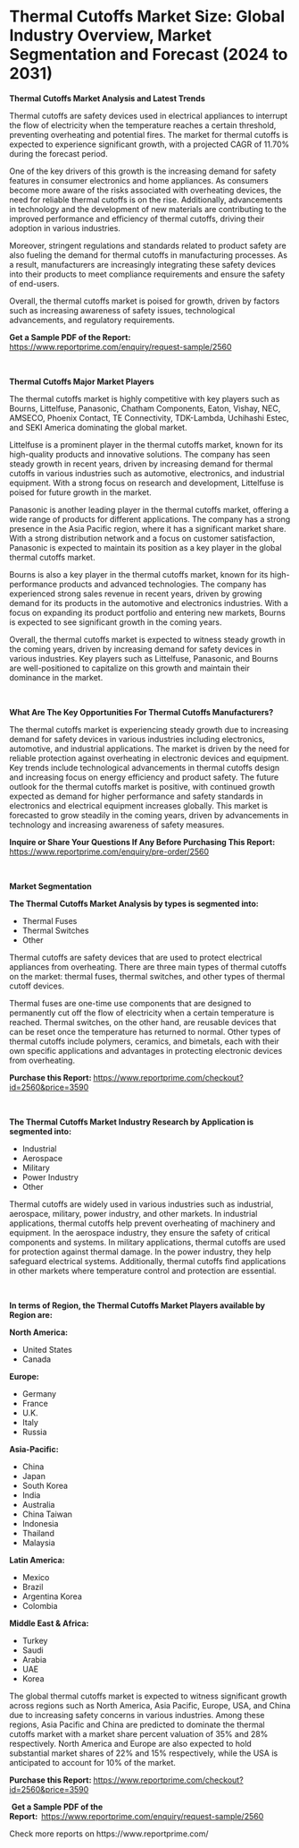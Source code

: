 <p><h1>Thermal Cutoffs Market Size: Global Industry Overview, Market Segmentation and Forecast (2024 to 2031)</h1></p><p><strong>Thermal Cutoffs Market Analysis and Latest Trends</strong></p>
<p><p>Thermal cutoffs are safety devices used in electrical appliances to interrupt the flow of electricity when the temperature reaches a certain threshold, preventing overheating and potential fires. The market for thermal cutoffs is expected to experience significant growth, with a projected CAGR of 11.70% during the forecast period.</p><p>One of the key drivers of this growth is the increasing demand for safety features in consumer electronics and home appliances. As consumers become more aware of the risks associated with overheating devices, the need for reliable thermal cutoffs is on the rise. Additionally, advancements in technology and the development of new materials are contributing to the improved performance and efficiency of thermal cutoffs, driving their adoption in various industries.</p><p>Moreover, stringent regulations and standards related to product safety are also fueling the demand for thermal cutoffs in manufacturing processes. As a result, manufacturers are increasingly integrating these safety devices into their products to meet compliance requirements and ensure the safety of end-users.</p><p>Overall, the thermal cutoffs market is poised for growth, driven by factors such as increasing awareness of safety issues, technological advancements, and regulatory requirements.</p></p>
<p><strong>Get a Sample PDF of the Report:&nbsp;</strong> <a href="https://www.reportprime.com/enquiry/request-sample/2560">https://www.reportprime.com/enquiry/request-sample/2560</a></p>
<p>&nbsp;</p>
<p><strong>Thermal Cutoffs Major Market Players</strong></p>
<p><p>The thermal cutoffs market is highly competitive with key players such as Bourns, Littelfuse, Panasonic, Chatham Components, Eaton, Vishay, NEC, AMSECO, Phoenix Contact, TE Connectivity, TDK-Lambda, Uchihashi Estec, and SEKI America dominating the global market.</p><p>Littelfuse is a prominent player in the thermal cutoffs market, known for its high-quality products and innovative solutions. The company has seen steady growth in recent years, driven by increasing demand for thermal cutoffs in various industries such as automotive, electronics, and industrial equipment. With a strong focus on research and development, Littelfuse is poised for future growth in the market.</p><p>Panasonic is another leading player in the thermal cutoffs market, offering a wide range of products for different applications. The company has a strong presence in the Asia Pacific region, where it has a significant market share. With a strong distribution network and a focus on customer satisfaction, Panasonic is expected to maintain its position as a key player in the global thermal cutoffs market.</p><p>Bourns is also a key player in the thermal cutoffs market, known for its high-performance products and advanced technologies. The company has experienced strong sales revenue in recent years, driven by growing demand for its products in the automotive and electronics industries. With a focus on expanding its product portfolio and entering new markets, Bourns is expected to see significant growth in the coming years.</p><p>Overall, the thermal cutoffs market is expected to witness steady growth in the coming years, driven by increasing demand for safety devices in various industries. Key players such as Littelfuse, Panasonic, and Bourns are well-positioned to capitalize on this growth and maintain their dominance in the market.</p></p>
<p>&nbsp;</p>
<p><strong>What Are The Key Opportunities For Thermal Cutoffs Manufacturers?</strong></p>
<p><p>The thermal cutoffs market is experiencing steady growth due to increasing demand for safety devices in various industries including electronics, automotive, and industrial applications. The market is driven by the need for reliable protection against overheating in electronic devices and equipment. Key trends include technological advancements in thermal cutoffs design and increasing focus on energy efficiency and product safety. The future outlook for the thermal cutoffs market is positive, with continued growth expected as demand for higher performance and safety standards in electronics and electrical equipment increases globally. This market is forecasted to grow steadily in the coming years, driven by advancements in technology and increasing awareness of safety measures.</p></p>
<p><strong>Inquire or Share Your Questions If Any Before Purchasing This Report:</strong> <a href="https://www.reportprime.com/enquiry/pre-order/2560">https://www.reportprime.com/enquiry/pre-order/2560</a></p>
<p>&nbsp;</p>
<p><strong>Market Segmentation</strong></p>
<p><strong>The Thermal Cutoffs Market Analysis by types is segmented into:</strong></p>
<p><ul><li>Thermal Fuses</li><li>Thermal Switches</li><li>Other</li></ul></p>
<p><p>Thermal cutoffs are safety devices that are used to protect electrical appliances from overheating. There are three main types of thermal cutoffs on the market: thermal fuses, thermal switches, and other types of thermal cutoff devices. </p><p>Thermal fuses are one-time use components that are designed to permanently cut off the flow of electricity when a certain temperature is reached. Thermal switches, on the other hand, are reusable devices that can be reset once the temperature has returned to normal. Other types of thermal cutoffs include polymers, ceramics, and bimetals, each with their own specific applications and advantages in protecting electronic devices from overheating.</p></p>
<p><strong>Purchase this Report:&nbsp;</strong><a href="https://www.reportprime.com/checkout?id=2560&price=3590">https://www.reportprime.com/checkout?id=2560&price=3590</a></p>
<p>&nbsp;</p>
<p><strong>The Thermal Cutoffs Market Industry Research by Application is segmented into:</strong></p>
<p><ul><li>Industrial</li><li>Aerospace</li><li>Military</li><li>Power Industry</li><li>Other</li></ul></p>
<p><p>Thermal cutoffs are widely used in various industries such as industrial, aerospace, military, power industry, and other markets. In industrial applications, thermal cutoffs help prevent overheating of machinery and equipment. In the aerospace industry, they ensure the safety of critical components and systems. In military applications, thermal cutoffs are used for protection against thermal damage. In the power industry, they help safeguard electrical systems. Additionally, thermal cutoffs find applications in other markets where temperature control and protection are essential.</p></p>
<p>&nbsp;</p>
<p><strong>In terms of Region, the Thermal Cutoffs Market Players available by Region are:</strong></p>
<p>
    <p> <strong> North America: </strong>
        <ul>
            <li>United States</li>
            <li>Canada</li>
        </ul>
        </p> 
    <p> <strong> Europe: </strong>
        <ul>
            <li>Germany</li>
            <li>France</li>
            <li>U.K.</li>
            <li>Italy</li>
            <li>Russia</li>
        </ul>
        </p> 
    <p> <strong> Asia-Pacific: </strong>
        <ul>
            <li>China</li>
            <li>Japan</li>
            <li>South Korea</li>
            <li>India</li>
            <li>Australia</li>
            <li>China Taiwan</li>
            <li>Indonesia</li>
            <li>Thailand</li>
            <li>Malaysia</li>
        </ul>
        </p> 
    <p> <strong> Latin America: </strong>
        <ul>
            <li>Mexico</li>
            <li>Brazil</li>
            <li>Argentina Korea</li>
            <li>Colombia</li>
        </ul>
        </p> 
    <p> <strong> Middle East & Africa: </strong>
        <ul>
            <li>Turkey</li>
            <li>Saudi</li>
            <li>Arabia</li>
            <li>UAE</li>
            <li>Korea</li>
        </ul>
    </p>
    </p>
<p><p>The global thermal cutoffs market is expected to witness significant growth across regions such as North America, Asia Pacific, Europe, USA, and China due to increasing safety concerns in various industries. Among these regions, Asia Pacific and China are predicted to dominate the thermal cutoffs market with a market share percent valuation of 35% and 28% respectively. North America and Europe are also expected to hold substantial market shares of 22% and 15% respectively, while the USA is anticipated to account for 10% of the market.</p></p>
<p><strong>Purchase this Report: </strong><a href="https://www.reportprime.com/checkout?id=2560&price=3590">https://www.reportprime.com/checkout?id=2560&price=3590</a></p>
<p>&nbsp;<strong>Get a Sample PDF of the Report:&nbsp;&nbsp;</strong><a href="https://www.reportprime.com/enquiry/request-sample/2560">https://www.reportprime.com/enquiry/request-sample/2560</a></p>
<p><strong></strong></p>
<p>Check more reports on https://www.reportprime.com/</p>